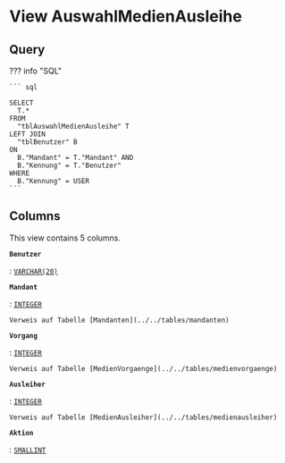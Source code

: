 # View **AuswahlMedienAusleihe**

## Query

??? info "SQL"

    ``` sql
    
    SELECT                                                                  
      T.*                                                                      
    FROM                                                                       
      "tblAuswahlMedienAusleihe" T                                            
    LEFT JOIN                                                                  
      "tblBenutzer" B                                                          
    ON                                                                         
      B."Mandant" = T."Mandant" AND                                            
      B."Kennung" = T."Benutzer"                                               
    WHERE                                                                      
      B."Kennung" = USER
    ```

## Columns

This view contains 5 columns.

**`Benutzer`**

:   [`VARCHAR(20)`](https://firebirdsql.org/file/documentation/html/en/refdocs/fblangref40/firebird-40-language-reference.html#fblangref40-datatypes-chartypes)

**`Mandant`**

:   [`INTEGER`](https://firebirdsql.org/file/documentation/html/en/refdocs/fblangref40/firebird-40-language-reference.html#fblangref40-datatypes-inttypes)

    Verweis auf Tabelle [Mandanten](../../tables/mandanten)

**`Vorgang`**

:   [`INTEGER`](https://firebirdsql.org/file/documentation/html/en/refdocs/fblangref40/firebird-40-language-reference.html#fblangref40-datatypes-inttypes)

    Verweis auf Tabelle [MedienVorgaenge](../../tables/medienvorgaenge)

**`Ausleiher`**

:   [`INTEGER`](https://firebirdsql.org/file/documentation/html/en/refdocs/fblangref40/firebird-40-language-reference.html#fblangref40-datatypes-inttypes)

    Verweis auf Tabelle [MedienAusleiher](../../tables/medienausleiher)

**`Aktion`**

:   [`SMALLINT`](https://firebirdsql.org/file/documentation/html/en/refdocs/fblangref40/firebird-40-language-reference.html#fblangref40-datatypes-inttypes)
